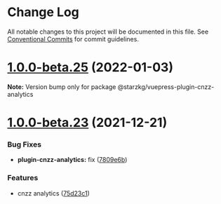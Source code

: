 # Change Log

All notable changes to this project will be documented in this file.
See [Conventional Commits](https://conventionalcommits.org) for commit guidelines.

# [1.0.0-beta.25](https://github.com/vuepress-star/vuepress-theme-star/compare/v1.0.0-beta.24...v1.0.0-beta.25) (2022-01-03)

**Note:** Version bump only for package @starzkg/vuepress-plugin-cnzz-analytics





# [1.0.0-beta.23](https://github.com/vuepress-star/vuepress-theme-star/compare/v1.0.0-beta.22...v1.0.0-beta.23) (2021-12-21)


### Bug Fixes

* **plugin-cnzz-analytics:** fix ([7809e6b](https://github.com/vuepress-star/vuepress-theme-star/commit/7809e6b2290074c9fabc2c0cd70b5da0dc4858d9))


### Features

* cnzz analytics ([75d23c1](https://github.com/vuepress-star/vuepress-theme-star/commit/75d23c1cc391f697e455a4966ba00456d417f09b))
